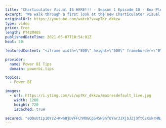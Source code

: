 ```yaml
---
title: "Charticulator Visual IS HERE!!! - Season 1 Episode 10 - Box Plot"
excerpt: "We walk through a first look at the new Charticulator visual from Microsoft Power BI team.    This video we are exploring the Box Plot  Follow Daniel Marsh-Patrick: https://www.linkedin.com/in/daniel-m-p/ Follow Mike Carlo: https://www.linkedin.com/in/michaelcarlo/  Official blog post about the visual:"
originalUrl: https://youtube.com/watch?v=wp7Kr_dkkzw
type: video
price: Free
length: PT42M40S
publishedDateTime: 2021-05-07T18:54:01Z
heat: 50

featuredContent: "<iframe width=\"800\" height=\"500\" frameborder=\"0\" src=\"https://www.youtube.com/embed/wp7Kr_dkkzw\" allow=\"accelerometer; autoplay; encrypted-media; gyroscope; picture-in-picture\" allowfullscreen></iframe>"

provider:
  name: Power BI Tips
  domain: powerbi.tips

topics:
  - Power BI

images:
  - url: https://i.ytimg.com/vi/wp7Kr_dkkzw/maxresdefault_live.jpg
    width: 1280
    height: 720
    isCached: true

secured: "eQOuUtIp1OYzZ+Kwh8jDVFFChMOGCpS4SHSnf0Yar3JXjbJZjQftCEKskrHNzT1hQDusTCXfKczJDjTpvFHB7TlwSzo70JqYP/Va8uL4fvXXcPHoJhfNdLG4KUVaz/8XFvMIslg3HAg5szKneNqLI9t0cOA0XDY0sVy7ltWjDD1WnE1z9rF8E6qDHzsWn+6EpPEn9RML9+aDNvuRJ5sMxUBFsCZKi7GQcu/NV+XTQBxjEjU0Xsbhw0tsPLv3m+NowC20uyXTjNu0UeqEub6um7j85jAYk2ZCyfgMlbt5cr0+U9r0J+ntta87TlfXRji2SANTLKCzrQjtKZ54los25P0hx6+ebEyxGjs8+zWZ+DOJA0GhkE8ho7f0bbfO6bgs39YVpf+tEODjpmA5xIJuLpqBos8Xsel3Sd4LS0nVXIc=;ZDTOJFIVFmzu4LHMRjw6tw=="
---
```


